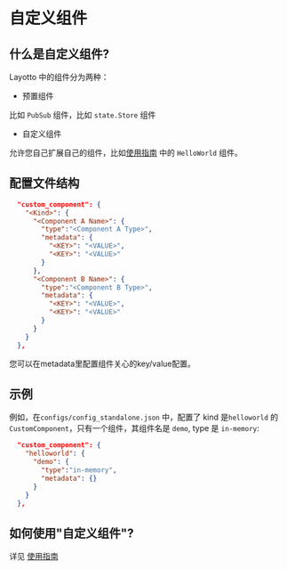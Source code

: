 # 自定义组件
## 什么是自定义组件?

Layotto 中的组件分为两种：
- 预置组件

比如 `PubSub` 组件，比如 `state.Store` 组件

- 自定义组件

允许您自己扩展自己的组件，比如[使用指南](/docs/design/api_plugin/design?id=_24-使用指南) 中的 `HelloWorld` 组件。

## 配置文件结构

```json
  "custom_component": {
    "<Kind>": {
      "<Component A Name>": {
        "type":"<Component A Type>",
        "metadata": {
          "<KEY>": "<VALUE>",
          "<KEY>": "<VALUE>"
        }
      },
      "<Component B Name>": {
        "type":"<Component B Type>",
        "metadata": {
          "<KEY>": "<VALUE>",
          "<KEY>": "<VALUE>"
        }
      }
    }
  },
```

您可以在metadata里配置组件关心的key/value配置。

## 示例
例如，在`configs/config_standalone.json` 中，配置了 kind 是`helloworld` 的 `CustomComponent`，只有一个组件，其组件名是 `demo`, type 是 `in-memory`:

```json
  "custom_component": {
    "helloworld": {
      "demo": {
        "type":"in-memory",
        "metadata": {}
      }
    }
  },
```


## 如何使用"自定义组件"?
详见 [使用指南](/docs/design/api_plugin/design?id=_24-使用指南) 